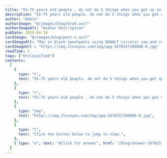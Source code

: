 ```yaml
---
title: "55-75 years old people , do not do 5 things when you get up in the morning. 305 people have entered the hospital Recently!"
description: "55-75 years old people. do not do 5 things when you get up in the morning. 305 people have entered the hospital Recently!"
author: "Admin"
authorImage: "@/images/blog/brad.avif"
authorImageAlt: "Avatar Description"
pubDate: 2024-04-19
cardImage: "@/images/blog/post-2.avif"
cardImageAlt: "Man in black sweatpants using DEWALT circular saw and cutting a wood plank"
cardImageUrl : "https://img.2loveyou.com/img/qqq-1678257280606-0.jpg"
readTime: 2
tags: ["Unclassified"]
contents:
  [
    {
      type: "t",
      text: "55-75 years old people. do not do 5 things when you get up in the morning. 305 people have entered the hospital Recently!",
    },
    {
      type: "t",
      text: "55-75 years old people , do not do 5 things when you get up in the morning. 305 people have entered the hospital Recently!",
    },
    {
      type: "img",
      text: "https://img.2loveyou.com/img/qqq-1678257280606-0.jpg",
    },
    {
      type: "t",
      text: "Click the button below to jump to view.",
    },
    { type: "a", text: "AClick for answer", href: "/blog/answer-1678257280606-384732/" },
  ]
---
```

